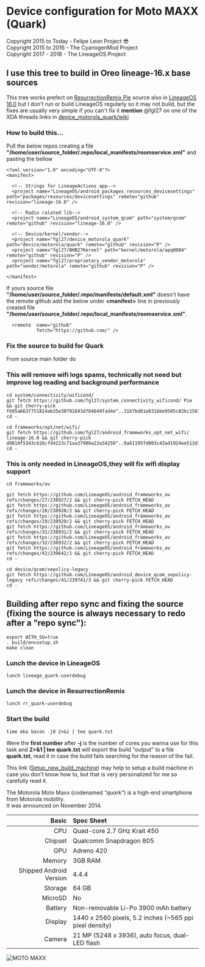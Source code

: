 # Device configuration for Moto MAXX (Quark)

Copyright 2015 to Today - Felipe Leon Project :sunglasses:<br/>
Copyright 2015 to 2016 - The CyanogenMod Project<br/>
Copyright 2017 - 2018 - The LineageOS Project

## I use this tree to build in Oreo lineage-16.x base sources

This tree works prefect on [ResurrectionRemix Pie](https://github.com/ResurrectionRemix/platform_manifest/tree/pie) source also in [LineageOS 16.0](https://github.com/LineageOS/android/tree/lineage-16.0) but I don't run or build LineageOS regularly so it may not build, but the fixes are usually very simple if you can't fix it **mention** @fgl27 on one of the XDA threads links in [device_motorola_quark/wiki](https://github.com/fgl27/device_motorola_quark/wiki)

### How to build this...

Pull the below repos creating a file **"/home/user/source_folder/.repo/local_manifests/roomservice.xml"** and pasting the bellow

	<?xml version="1.0" encoding="UTF-8"?>
	<manifest>
	
	  <!-- Strings for LineageActions app-->
	  <project name="LineageOS/android_packages_resources_devicesettings" path="packages/resources/devicesettings" remote="github" revision="lineage-16.0" />

	  <!-- Radio ralated lib-->
	  <project name="LineageOS/android_system_qcom" path="system/qcom" remote="github" revision="lineage-16.0" />
	
	  <!-- Device/kernel/vendor-->
	  <project name="fgl27/device_motorola_quark" path="device/motorola/quark" remote="github" revision="P" />
	  <project name="fgl27/BHB27Kernel" path="kernel/motorola/apq8084" remote="github" revision="P" />
	  <project name="fgl27/proprietary_vendor_motorola" path="vendor/motorola" remote="github" revision="P" />

	</manifest>

If yours source file **"/home/user/source_folder/.repo/manifests/default.xml"** doesn't have the remote github add the below under **<manifest\>** line in previously created file **"/home/user/source_folder/.repo/local_manifests/roomservice.xml"**.

	  <remote  name="github"
	           fetch="https://github.com/" />

### Fix the source to build for Quark

From source main folder do

### This will remove wifi logs spams, technically not need but improve log reading and background performance

	cd system/connectivity/wificond/
	git fetch https://github.com/fgl27/system_connectivity_wificond/ Pie && git cherry-pick f695a663f751814ab35e30791693d784649fad4e^..31b7bd81e031bbe9505c82bc15670e4281b00d34
	cd -

	cd frameworks/opt/net/wifi/
	git fetch https://github.com/fgl27/android_frameworks_opt_net_wifi/ lineage-16.0 && git cherry-pick d9810f5343c626cfd4223c71aa37980a23a34256^..9a61195fd803c43ad1924ee513d73873f57c1918
	cd -

### This is only needed in LineageOS,they will fix wifi display support

	cd frameworks/av

	git fetch https://github.com/LineageOS/android_frameworks_av refs/changes/27/238927/2 && git cherry-pick FETCH_HEAD
	git fetch https://github.com/LineageOS/android_frameworks_av refs/changes/28/238928/2 && git cherry-pick FETCH_HEAD
	git fetch https://github.com/LineageOS/android_frameworks_av refs/changes/29/238929/2 && git cherry-pick FETCH_HEAD
	git fetch https://github.com/LineageOS/android_frameworks_av refs/changes/31/238931/2 && git cherry-pick FETCH_HEAD
	git fetch https://github.com/LineageOS/android_frameworks_av refs/changes/32/238932/2 && git cherry-pick FETCH_HEAD
	git fetch https://github.com/LineageOS/android_frameworks_av refs/changes/42/239642/1 && git cherry-pick FETCH_HEAD
	cd -

	cd device/qcom/sepolicy-legacy
	git fetch https://github.com/LineageOS/android_device_qcom_sepolicy-legacy refs/changes/41/239741/3 && git cherry-pick FETCH_HEAD
	cd -

## Building after repo sync and fixing the source (fixing the source is always necessary to redo after a "repo sync"):

	export WITH_SU=true
	. build/envsetup.sh 
	make clean

### Lunch the device in LineageOS

	lunch lineage_quark-userdebug

### Lunch the device in ResurrectionRemix

	lunch rr_quark-userdebug

### Start the build

	time mka bacon -j8 2>&1 | tee quark.txt

Were the **first number** after **-j** is the number of cores you wanna use for this task and **2>&1 | tee quark.txt** will export the build "output" to a file **quark.txt**, read it in case the build fails searching for the reason of the fail.

This link ([Setup_new_build_machine](https://github.com/fgl27/scripts/blob/master/etc/new_machine.md#for-general-android-app-build-machine--adb-shell-and-fastboot-for-debugging)) may help to setup a build machine in case you don't know how to, but that is very personalized for me so carefully read it.

The Motorola Moto Maxx (codenamed _"quark"_) is a high-end smartphone from Motorola mobility.<br/>
It was announced on November 2014.

Basic   | Spec Sheet
-------:|:-------------------------
CPU     | Quad-core 2.7 GHz Krait 450
Chipset | Qualcomm Snapdragon 805
GPU     | Adreno 420
Memory  | 3GB RAM
Shipped Android Version | 4.4.4
Storage | 64 GB
MicroSD | No
Battery | Non-removable Li-Po 3900 mAh battery
Display | 1440 x 2560 pixels, 5.2 inches (~565 ppi pixel density)
Camera  | 21 MP (5248 x 3936), auto focus, dual-LED flash


![MOTO MAXX](https://raw.githubusercontent.com/fgl27/scripts/f45458e4bc40dcc6d71ed933d49dad01a3b63f4b/etc/images/moto-maxx.jpg "MOTO MAXX")
